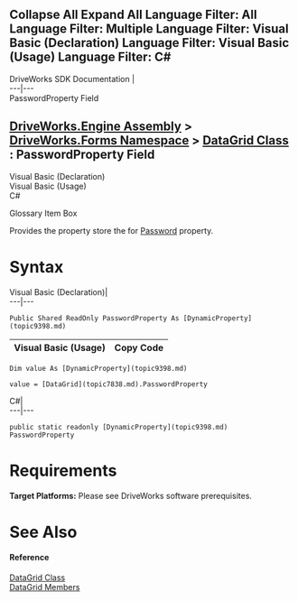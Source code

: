 Collapse All Expand All Language Filter: All  Language Filter: Multiple  Language Filter: Visual Basic (Declaration) Language Filter: Visual Basic (Usage) Language Filter: C#  
---  
DriveWorks SDK Documentation  |   
---|---  
PasswordProperty Field   
  
[DriveWorks.Engine Assembly](topic2156.md) > [DriveWorks.Forms Namespace](topic7266.md) > [DataGrid Class](topic7838.md) : PasswordProperty Field  
---  
  
Visual Basic (Declaration)    
Visual Basic (Usage)    
C# 

Glossary Item Box

Provides the property store the for [Password](topic7851.md) property. 

# Syntax

Visual Basic (Declaration)|   
---|---  
      
    
    Public Shared ReadOnly PasswordProperty As [DynamicProperty](topic9398.md)  
  
Visual Basic (Usage)| Copy Code  
---|---  
      
    
    Dim value As [DynamicProperty](topic9398.md)
     
    value = [DataGrid](topic7838.md).PasswordProperty  
  
C#|   
---|---  
      
    
    public static readonly [DynamicProperty](topic9398.md) PasswordProperty  
  
# Requirements

**Target Platforms:** Please see DriveWorks software prerequisites.

# See Also

#### Reference

[DataGrid Class](topic7838.md)   
[DataGrid Members](topic7839.md)


